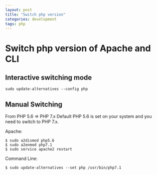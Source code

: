 ```yaml
---
layout: post
title: "Switch php version"
categories: development
tags: php
---
```


# Switch php version of Apache and CLI

## Interactive switching mode
```
sudo update-alternatives --config php
```

## Manual Switching
From PHP 5.6 => PHP 7.x
Default PHP 5.6 is set on your system and you need to switch to PHP 7.x.

Apache:

```
$ sudo a2dismod php5.6
$ sudo a2enmod php7.1
$ sudo service apache2 restart
```

Command Line:

```
$ sudo update-alternatives --set php /usr/bin/php7.1
```